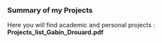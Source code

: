 ### Summary of my Projects
Here you will find academic and personal projects : **Projects_list_Gabin_Drouard.pdf**
